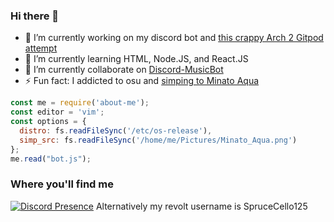 ### Hi there 👋

- 🔭 I’m currently working on my discord bot and [this crappy Arch 2 Gitpod attempt](https://github.com/sprucecellodev125/archlinux-on-gitpod)
- 🌱 I’m currently learning HTML, Node.JS, and React.JS
- 👯 I’m currently collaborate on [Discord-MusicBot](https://github.com/SudhanPlayz/Discord-MusicBot)
- ⚡ Fun fact: I addicted to osu and [simping to Minato Aqua](https://user-images.githubusercontent.com/91181632/185744125-5ffaf0d7-c842-4550-96da-d5e0eab5fcac.png)

```js
const me = require('about-me');
const editor = 'vim';
const options = {
  distro: fs.readFileSync('/etc/os-release'),
  simp_src: fs.readFileSync('/home/me/Pictures/Minato_Aqua.png')
};
me.read("bot.js");
```

### Where you'll find me
[![Discord Presence](https://lanyard.cnrad.dev/api/899869470145802260)](https://discord.com/users/899869470145802260)
Alternatively my revolt username is SpruceCello125
